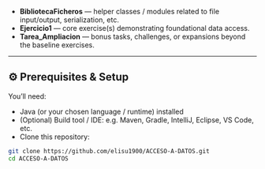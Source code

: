 
- **BibliotecaFicheros** — helper classes / modules related to file input/output, serialization, etc.  
- **Ejercicio1** — core exercise(s) demonstrating foundational data access.  
- **Tarea_Ampliacion** — bonus tasks, challenges, or expansions beyond the baseline exercises.

---

## ⚙️ Prerequisites & Setup

You’ll need:

- Java (or your chosen language / runtime) installed  
- (Optional) Build tool / IDE: e.g. Maven, Gradle, IntelliJ, Eclipse, VS Code, etc.  
- Clone this repository:

```bash
git clone https://github.com/elisu1900/ACCESO-A-DATOS.git
cd ACCESO-A-DATOS
